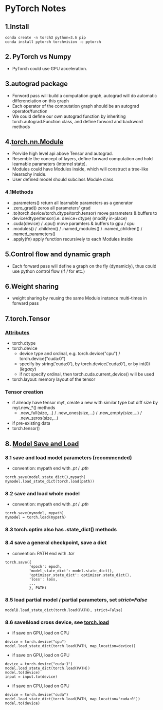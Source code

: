 # PyTorch Notes
## 1.Install
```
conda create -n torch3 python=3.6 pip
conda install pytorch torchvision -c pytorch
```
## 2. PyTorch vs Numpy
* PyTorch could use GPU acceleration.

## 3.autograd package
* Forword pass will build a computation graph, autograd will do automatic differenciation on this graph
* Each operator of the computation graph should be an autograd operator/function
* We could define our own autograd function by inheriting torch.autograd.Function class, and define forword and backword methods

## 4.[torch.nn.Module](https://pytorch.org/docs/stable/nn.html#torch.nn.Module)
* Porvide high level api above Tensor and autograd.
* Resemble the concept of layers, define forward computation and hold learnable parameters (internel state).
* Modules could have Modules inside, which will construct a tree-like hiearachy inside.
* User defined model should subclass Module class
### 4.1Methods
* .parameters() return all learnable parameters as a generator
* .zero_grad() zeros all parameters' grad
* .to(torch.device/torch.dtype/torch.tensor) move parameters & buffers to device/dtype/tensor(i.e. device+dtype) (modify in-place)
* .cuda(device) / .cpu() move paramters & buffers to gpu / cpu
* .modules() / .children() / .named_modules() / .named_children() / .named_parameters()
* .apply(fn) apply function recursively to each Modules inside

## 5.Control flow and dynamic graph
* Each forward pass will define a graph on the fly (dynamicly), thus could use python control flow (if / for etc.)

## 6.Weight sharing
* weight sharing by reusing the same Module instance multi-times in forward pass

## 7.torch.Tensor
### [Attributes](https://pytorch.org/docs/stable/tensor_attributes.html)
* torch.dtype
* torch.device
  * device type and ordinal, e.g. torch.device("cpu") / torch.device("cuda:0")
  * specify by string('cuda:0'), by torch.device('cuda:0'), or by int(0)(*legacy*) 
  * if not specify ordinal, then torch.cuda.current_device() will be used
* torch.layout: memory layout of the tensor
### Tensor creation
* if already have tensor myt, create a new with similar type but diff size by myt.new_\*() methods
  * .new_full(size,...) / .new_ones(size,...) / .new_empty(size,...) / .new_zeros(size,...) 
* if pre-existing data
 * torch.tensor()
 
 ## 8. [Model Save and Load](https://pytorch.org/tutorials/beginner/saving_loading_models.html#)
 ### 8.1 save and load model parameters (recommended)
 * convention: mypath end with *.pt* / *.pth*
 ```
 torch.save(model.state_dict(),mypath)
 mymodel.load_state_dict(torch.load(path))
 ```
 ### 8.2 save and load whole model
 * convention: mypath end with *.pt* / *.pth*
 ```
 torch.save(mymodel, mypath)
 mymodel = torch.load(mypath)
 ```
 
 ### 8.3 torch.optim also has .state_dict() methods
 ### 8.4 save a general checkpoint, save a dict
 * convention: PATH end with *.tar*
 ```
 torch.save({
            'epoch': epoch,
            'model_state_dict': model.state_dict(),
            'optimizer_state_dict': optimizer.state_dict(),
            'loss': loss,
            ...
            }, PATH)
```
### 8.5 load partial model / partial parameters, set *strict=False*
```
modelB.load_state_dict(torch.load(PATH), strict=False)
```
### 8.6 save&load cross device, see [torch.load](https://pytorch.org/docs/stable/torch.html#torch.load)
* if save on GPU, load on CPU
```
device = torch.device("cpu")
model.load_state_dict(torch.load(PATH, map_location=device))
```
* if save on GPU, load on GPU
```
device = torch.device("cuda:1")
model.load_state_dict(torch.load(PATH))
model.to(device)
input = input.to(device)
```
* if save on CPU, load on GPU
```
device = torch.device("cuda")
model.load_state_dict(torch.load(PATH, map_location="cuda:0"))
model.to(device)
```
